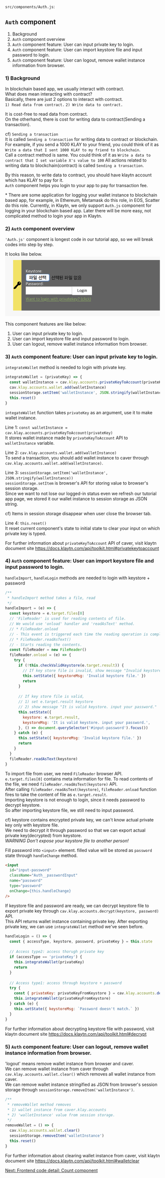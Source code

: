 `src/components/Auth.js`:  

## `Auth` component
1) Background  
2) `Auth` component overview  
3) `Auth` component feature: User can input private key to login.  
4) `Auth` component feature: User can import keystore file and input password to login.  
5) `Auth` component feature: User can logout, remove wallet instance information from browser.  

### 1) Background
In blockchain based app, we usually interact with contract.  
What does mean interacting with contract?  
Basically, there are just 2 options to interact with contract.  
`1) Read data from contract.`
`2) Write data to contract.`

It is cost-free to read data from contract.  
On the otherhand, there is cost for writing data to contract(Sending a transaction).  

cf) `Sending a transaction`  
It is called `Sending a transaction` for writing data to contract or blockchain.  
For example, if you send a 1000 KLAY to your friend, you could think of it as `Write a data that I sent 1000 KLAY to my friend to blockchain`.  
Call a contract method is same. You could think of it as `Write a data to contract that I set variable X's value to 100`  All actions related to writing data to blockchain(contract) is called `Sending a transaction`.


By this reason, to write data to contract, you should have klaytn account which has KLAY to pay for it.   
`Auth` component helps you login to your app to pay for transaction fee.

\* There are some application for logging your wallet instance to blockchain based app, for example, in Ethereum, Metamask do this role, in EOS, Scatter do this role.  Currently, in Klaytn, we only support `Auth.js` component for logging in your blockchain based app. Later there will be more easy, not complicated method to login your app in Klaytn.

### 2) `Auth` component overview
`'Auth.js'` component is longest code in our tutorial app, so we will break codes into step by step.  

It looks like below.  
![auth-component](../../../../images/tutorial-auth-component.png)


This component features are like below:  
1) User can input private key to login.  
2) User can import keystore file and input password to login.  
3) User can logout, remove wallet instance information from browser.  

### 3) `Auth` component feature: User can input private key to login.
`integrateWallet` method is needed to login with private key.
```js
integrateWallet = (privateKey) => {
  const walletInstance = cav.klay.accounts.privateKeyToAccount(privateKey)
  cav.klay.accounts.wallet.add(walletInstance)
  sessionStorage.setItem('walletInstance', JSON.stringify(walletInstance))
  this.reset()
}
```
`integateWallet` function takes `privateKey` as an argument, use it to make wallet instance.  

Line 1: `const walletInstance = cav.klay.accounts.privateKeyToAccount(privateKey)`  
It stores wallet instance made by `privateKeyToAccount` API to `walletInstance` variable.  

Line 2: `cav.klay.accounts.wallet.add(walletInstance)`  
To send a transaction, you should add wallet instance to caver through `cav.klay.accounts.wallet.add(walletInstance)`.

Line 3: `sessionStorage.setItem('walletInstance', JSON.stringify(walletInstance))`  
`sessionStorage.setItem` is browser's API for storing value to browser's session storage.  
Since we want to not lose our logged-in status even we refresh our tutorial app page, we stored it our wallet instance to session storage as JSON string.  

cf) Items in session storage disappear when user close the browser tab.  

Line 4: `this.reset()`  
It reset current component's state to initial state to clear your input on which private key is typed.  

For further information about `privateKeyToAccount` API of caver, visit klaytn document site https://docs.klaytn.com/api/toolkit.html#privatekeytoaccount  

### 4) `Auth` component feature: User can import keystore file and input password to login.
`handleImport`, `handleLogin` methods are needed to login with keystore + password
```js
/**
 * handleImport method takes a file, read
 */
handleImport = (e) => {
  const keystore = e.target.files[0]
  // 'FileReader' is used for reading contents of file.
  // We would use 'onload' handler and 'readAsText' method.
  // * FileReader.onload
  // - This event is triggered each time the reading operation is completed.
  // * FileReader.readAsText()
  // - Starts reading the contents.
  const fileReader = new FileReader()
  fileReader.onload = (e) => {
    try {
      if (!this.checkValidKeystore(e.target.result)) {
        // If key store file is invalid, show message "Invalid keystore file."
        this.setState({ keystoreMsg: 'Invalid keystore file.' })
        return
      }

      // If key store file is valid,
      // 1) set e.target.result keystore
      // 2) show message "It is valid keystore. input your password."
      this.setState({
        keystore: e.target.result,
        keystoreMsg: 'It is valid keystore. input your password.',
      }, () => document.querySelector('#input-password').focus())
    } catch (e) {
      this.setState({ keystoreMsg: 'Invalid keystore file.' })
      return
    }
  }
  fileReader.readAsText(keystore)
}
```

To import file from user, we need `FileReader` browser API.  
`e.target.files[0]` contains meta information for file. To read contents of the file, we need `fileReader.readAsText(keystore)` API.  
After calling `fileReader.readAsText(keystore)`, `fileReader.onload` function fires to take the content of file as `e.target.result`.  
Importing keystore is not enough to login, since it needs password to decrypt keystore.  
So after importing keystore file, we still need to input password.  

cf) keystore contains encrypted private key, we can't know actual private key only with keystore file.  
We need to decrypt it through password so that we can export actual private key(decrypted) from keystore.  
*WARNING Don't expose your keystore file to another person!*

Fill password into `<input>` element. filled value will be stored as `password` state through `handleChange` method.  
```html
<input
  id="input-password"
  className="Auth__passwordInput"
  name="password"
  type="password"
  onChange={this.handleChange}
/>
```

If keystore file and password are ready, we can decrypt keystore file to export private key through `cav.klay.accounts.decrypt(keystore, password)` API.  
This API returns wallet instance containing private key. After exporting private key, we can use `integrateWallet` method we've seen before.  

```js
handleLogin = () => {
  const { accessType, keystore, password, privateKey } = this.state

  // Access type2: access thorugh private key
  if (accessType == 'privateKey') {
    this.integrateWallet(privateKey)
    return
  }

  // Access type1: access through keystore + password
  try {
    const { privateKey: privateKeyFromKeystore } = cav.klay.accounts.decrypt(keystore, password)
    this.integrateWallet(privateKeyFromKeystore)
  } catch (e) {
    this.setState({ keystoreMsg: `Password doesn't match.` })
  }
}
```

For further information about decrypting keystore file with password, visit klaytn document site https://docs.klaytn.com/api/toolkit.html#decrypt  

### 5) `Auth` component feature: User can logout, remove wallet instance information from browser.
'logout' means remove wallet instance from browser and caver.  
We can remove wallet instance from caver through `cav.klay.accounts.wallet.clear()` which removes all wallet instance from caver.  
We can remove wallet instance stringified as JSON from browser's session storage through `sessionStorage.removeItem('walletInstance')`.  

```js
/**
 * removeWallet method removes
 * 1) wallet instance from caver.klay.accounts
 * 2) 'walletInstance' value from session storage.
 */
removeWallet = () => {
  cav.klay.accounts.wallet.clear()
  sessionStorage.removeItem('walletInstance')
  this.reset()
}
```

For further information about clearing wallet instance from caver, visit klaytn document site https://docs.klaytn.com/api/toolkit.html#walletclear

[Next: Frontend code detail: Count component](6-3-frontend-count-component.md)
